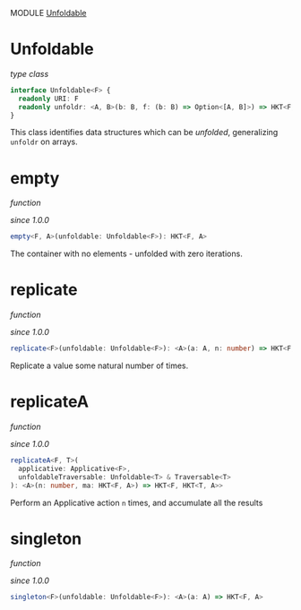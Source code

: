 MODULE [Unfoldable](https://github.com/gcanti/fp-ts/blob/master/src/Unfoldable.ts)

# Unfoldable

_type class_

```ts
interface Unfoldable<F> {
  readonly URI: F
  readonly unfoldr: <A, B>(b: B, f: (b: B) => Option<[A, B]>) => HKT<F, A>
}
```

This class identifies data structures which can be _unfolded_, generalizing `unfoldr` on arrays.

# empty

_function_

_since 1.0.0_

```ts
empty<F, A>(unfoldable: Unfoldable<F>): HKT<F, A>
```

The container with no elements - unfolded with zero iterations.

# replicate

_function_

_since 1.0.0_

```ts
replicate<F>(unfoldable: Unfoldable<F>): <A>(a: A, n: number) => HKT<F, A>
```

Replicate a value some natural number of times.

# replicateA

_function_

_since 1.0.0_

```ts
replicateA<F, T>(
  applicative: Applicative<F>,
  unfoldableTraversable: Unfoldable<T> & Traversable<T>
): <A>(n: number, ma: HKT<F, A>) => HKT<F, HKT<T, A>>
```

Perform an Applicative action `n` times, and accumulate all the results

# singleton

_function_

_since 1.0.0_

```ts
singleton<F>(unfoldable: Unfoldable<F>): <A>(a: A) => HKT<F, A>
```
